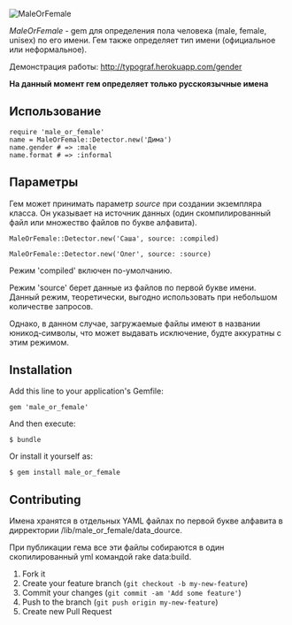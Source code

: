 ![MaleOrFemale](https://raw.github.com/shlima/MaleOrFemale/master/doc/logo.png)

_MaleOrFemale_ - gem для определения пола человека (male, female, unisex) по его имени. Гем также определяет тип имени (официальное или неформальное).

Демонстрация работы: http://typograf.herokuapp.com/gender

**На данный момент гем определяет только русскоязычные имена**

## Использование

    require 'male_or_female'
    name = MaleOrFemale::Detector.new('Дима')
    name.gender # => :male
    name.format # => :informal
    
## Параметры

Гем может принимать параметр *source* при создании экземпляра класса. Он указывает на источник данных (один скомпилированный файл или множество файлов по букве алфавита).

    MaleOrFemale::Detector.new('Саша', source: :compiled)
    
    MaleOrFemale::Detector.new('Олег', source: :source)
    
Режим 'compiled' включен по-умолчанию. 

Режим 'source' берет данные из файлов по первой букве имени. Данный режим, теоретически, выгодно использовать при небольшом количестве запросов. 

Однако, в данном случае, загружаемые файлы имеют в названии юникод-символы, что может выдавать исключение, будте аккуратны с этим режимом.

## Installation

Add this line to your application's Gemfile:

    gem 'male_or_female'

And then execute:

    $ bundle

Or install it yourself as:

    $ gem install male_or_female

## Contributing

Имена хранятся в отдельных YAML файлах по первой букве алфавита в дирректории /lib/male_or_female/data_dource. 

При публикации гема все эти файлы собираются в один скопилированный yml командой rake data:build.

1. Fork it
2. Create your feature branch (`git checkout -b my-new-feature`)
3. Commit your changes (`git commit -am 'Add some feature'`)
4. Push to the branch (`git push origin my-new-feature`)
5. Create new Pull Request
